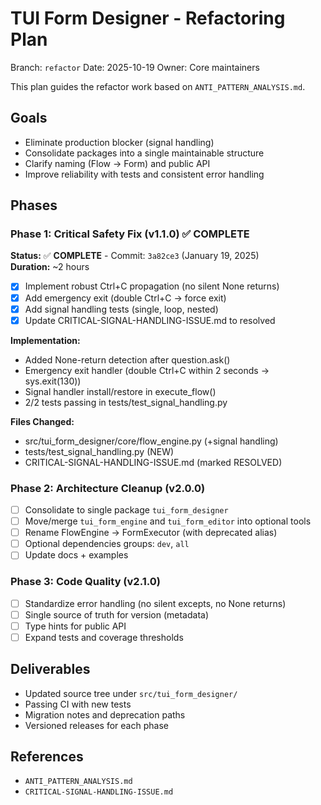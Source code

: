 # TUI Form Designer - Refactoring Plan

Branch: `refactor`
Date: 2025-10-19
Owner: Core maintainers

This plan guides the refactor work based on `ANTI_PATTERN_ANALYSIS.md`.

## Goals
- Eliminate production blocker (signal handling)
- Consolidate packages into a single maintainable structure
- Clarify naming (Flow → Form) and public API
- Improve reliability with tests and consistent error handling

## Phases

### Phase 1: Critical Safety Fix (v1.1.0) ✅ COMPLETE
**Status:** ✅ **COMPLETE** - Commit: `3a82ce3` (January 19, 2025)  
**Duration:** ~2 hours  

- [x] Implement robust Ctrl+C propagation (no silent None returns)
- [x] Add emergency exit (double Ctrl+C → force exit)
- [x] Add signal handling tests (single, loop, nested)
- [x] Update CRITICAL-SIGNAL-HANDLING-ISSUE.md to resolved

**Implementation:**
- Added None-return detection after question.ask()
- Emergency exit handler (double Ctrl+C within 2 seconds → sys.exit(130))
- Signal handler install/restore in execute_flow()
- 2/2 tests passing in tests/test_signal_handling.py

**Files Changed:**
- src/tui_form_designer/core/flow_engine.py (+signal handling)
- tests/test_signal_handling.py (NEW)
- CRITICAL-SIGNAL-HANDLING-ISSUE.md (marked RESOLVED)

### Phase 2: Architecture Cleanup (v2.0.0)
- [ ] Consolidate to single package `tui_form_designer`
- [ ] Move/merge `tui_form_engine` and `tui_form_editor` into optional tools
- [ ] Rename FlowEngine → FormExecutor (with deprecated alias)
- [ ] Optional dependencies groups: `dev`, `all`
- [ ] Update docs + examples

### Phase 3: Code Quality (v2.1.0)
- [ ] Standardize error handling (no silent excepts, no None returns)
- [ ] Single source of truth for version (metadata)
- [ ] Type hints for public API
- [ ] Expand tests and coverage thresholds

## Deliverables
- Updated source tree under `src/tui_form_designer/`
- Passing CI with new tests
- Migration notes and deprecation paths
- Versioned releases for each phase

## References
- `ANTI_PATTERN_ANALYSIS.md`
- `CRITICAL-SIGNAL-HANDLING-ISSUE.md`
